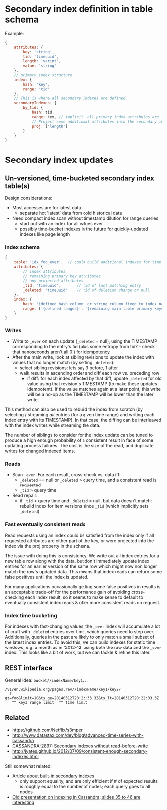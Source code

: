 # Secondary index definition in table schema
Example:
```javascript
{
    attributes: {
        key: 'string',
        tid: 'timeuuid',
        length: 'varint',
        value: 'string'
    },
    // primary index structure
    index: {
        hash: 'key',
        range: 'tid'
    },
    // This is where all secondary indexes are defined.
    secondaryIndexes: {
        by_tid: {
            hash: tid,
            range: key, // implicit, all primary index attributes are included
            // Project some additional attributes into the secondary index
            proj: ['length']
        }
    }
}
```

# Secondary index updates

## Un-versioned, time-bucketed secondary index table(s)
Design considerations:

- Most accesses are for latest data
    - separate hot 'latest' data from cold historical data
- Need compact index scan without timestamp dilution for range queries
    - start out with an index for all values ever
    - possibly time-bucket indexes in the future for quickly-updated indexes
      like page length

### Index schema

```javascript
{
    table: 'idx_foo_ever',  // could build additional indexes for time buckets
    attributes: {
        // index attributes
        // remaining primary key attributes
        // any projected attributes
        _tid: 'timeuuid',       // tid of last matching entry 
        _deleted: 'timeuuid'    // tid of deletion change or null
    },
    index: {
        hash: '{defined hash column, or string column fixed to index name}',
        range: ['{defined ranges}', '{remaining main table primary keys}']
    }
}
```

### Writes
- Write to `_ever` on each update (`_deleted` = null), using the TIMESTAMP
  corresponding to the entry's tid (plus some entropy from tid? - check that
  nanoseconds aren't all 0!) for idempotency
- After the main write, look at sibling revisions to update the index with
  values that no longer match (by setting `_deleted`):
    - select sibling revisions: lets say 3 before, 1 after
    - walk results in ascending order and diff each row vs. preceding row
        - if diff: for each index affected by that diff, update `_deleted` for
          old value using that revision's TIMESTAMP (to make these updates
          idempotent). If the value matches again at a later point, this write
          will be a no-op as the TIMESTAMP will be lower than the later write.

This method can also be used to rebuild the index from scratch (by selecting /
streaming *all* entries (for a given time range) and writing each index entry
with its TIMESTAMP). In that case, the diffing can be interleaved with the
index writes while streaming the data.

The number of siblings to consider for the index update can be tuned to
produce a high enough probability of a consistent result in face of some
updating process failures. The cost is the size of the read, and duplicate
writes for changed indexed items.

### Reads
- Scan `_ever`. For each result, cross-check vs. data iff:
    - `_deleted` == null or `_deleted` > query time, and a consistent read is
      requested
    - `_tid` > query time
- Read repair:
    - if `_tid` < query time and `_deleted` = null, but data doesn't match:
      rebuild index for item versions since `_tid` (which implicitly sets
      `_deleted`)

### Fast eventually consistent reads
Read requests using an index could be satisfied from the index only if all
requested attributes are either part of the key, or were projected into the
index via the proj property in the schema.

The issue with doing this is consistency. We write out all index entries for a
new table row along with the data, but don't immediately update index entries
for an earlier version of the same row which might now non longer match the
row's updated data. This means that index reads can return some false
positives until the index is updated.

For many applications occasionally getting some false positives in results is
an acceptable trade-off for the performance gain of avoiding cross-checking
each index result, so it seems to make sense to default to eventually
consistent index reads & offer more consistent reads on request.

### Index time bucketing
For indexes with fast-changing values, the `_ever` index will accumulate a lot
of cruft with `_deleted` entries over time, which queries need to step over.
Additionally, queries in the past are likely to only match a small subset of
the latest index entries. To avoid this, we can build indexes for static time
windows, e.g. a month as in '2012-12' using both the raw data and the `_ever`
index. This looks like a bit of work, but we can tackle & refine this later.

## REST interface
General idea: `bucket//indexName/key1/..`
```
/v1/en.wikipedia.org/pages.rev//indexName/key1/key2/
  ?gt=foo&limit=10&ts_ge=20140312T20:22:33.3Z&ts_lt=20140312T20:22:33.3Z
   ^^ key3 range limit  ^^ time limit
```

## Related
- https://github.com/Netflix/s3mper
- http://www.datastax.com/dev/blog/advanced-time-series-with-cassandra
- [CASSANDRA-2897: Secondary indexes without read-before-write](https://issues.apache.org/jira/browse/CASSANDRA-2897)
- http://jyates.github.io/2012/07/09/consistent-enough-secondary-indexes.html

Still somewhat related:

- [Article about built-in secondary indexes](http://www.wentnet.com/blog/?p=77)
    - only support equality, and are only efficient if # of expected results
      is roughly equal to the number of nodes; each query goes to all nodes
- [Old presentation on indexing in Cassandra; slides 35 to 46 are
  interesting](http://www.slideshare.net/edanuff/indexing-in-cassandra)

